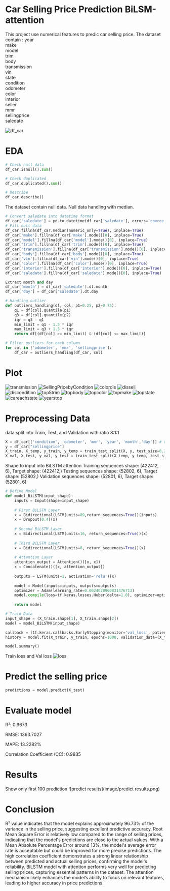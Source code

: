 # Car Selling Price Prediction BiLSM-attention
This project use numerical features to predic car selling price. The dataset contain :
year               
make            
model           
trim            
body           
transmission    
vin                
state              
condition       
odometer           
color           
interior         
seller           
mmr               
sellingprice    
saledate

![df_car](image/df_car.png)

# EDA
```python
# Check null data
df_car.isnull().sum()

# Check duplicated
df_car.duplicated().sum()

# Describe
df_car.describe()
```

The dataset contain null data. Null data handling with median.
```python
# Convert saledate into datetime format
df_car['saledate'] = pd.to_datetime(df_car['saledate'], errors='coerce', utc=True)
# Fill null data
df_car.fillna(df_car.median(numeric_only=True), inplace=True)
df_car['make'].fillna(df_car['make'].mode()[0], inplace=True)
df_car['model'].fillna(df_car['model'].mode()[0], inplace=True)
df_car['trim'].fillna(df_car['trim'].mode()[0], inplace=True)
df_car['transmission'].fillna(df_car['transmission'].mode()[0], inplace=True)
df_car['body'].fillna(df_car['body'].mode()[0], inplace=True)
df_car['vin'].fillna(df_car['vin'].mode()[0], inplace=True)
df_car['color'].fillna(df_car['color'].mode()[0], inplace=True)
df_car['interior'].fillna(df_car['interior'].mode()[0], inplace=True)
df_car['saledate'].fillna(df_car['saledate'].mode()[0], inplace=True)
```

```python
Extract month and day
df_car['month'] = df_car['saledate'].dt.month
df_car['day'] = df_car['saledate'].dt.day
```

```python
# Handling outlier
def outliers_handling(df, col, p1=0.25, p2=0.75):
    q1 = df[col].quantile(p1)
    q3 = df[col].quantile(p2)
    iqr = q3 - q1
    min_limit = q1 - 1.5 * iqr
    max_limit = q3 + 1.5 * iqr
    return df[(df[col] >= min_limit) & (df[col] <= max_limit)]

# Filter outliers for each column
for col in ['odometer', 'mmr', 'sellingprice']:
    df_car = outliers_handling(df_car, col)
```

# Plot
![transmission](image/transmission.png)
![SellingPricebyCondition](image/SellingPricebyCondition.png)
![colordis](image/colordis.png)
![dissell](image/dissell.png)
![discondition](image/discondition.png)
![top5trim](image/top5trim.png)
![topbody](image/topbody.png)
![topcolor](image/topcolor.png)
![topmake](image/topmake.png)
![topstate](image/topstate.png)
![careachstate](image/careachstate.png)
![yearstop](image/yearstop.png)


# Preprocessing Data
data split into Train, Test, and Validation with ratio 8:1:1

```python
X = df_car[['condition', 'odometer', 'mmr', 'year', 'month','day']] # use only numerical feature
y = df_car["sellingprice"]
X_train, X_temp, y_train, y_temp = train_test_split(X, y, test_size=0.2, random_state=42)
X_val, X_test, y_val, y_test = train_test_split(X_temp, y_temp, test_size=0.5, random_state=42)
```
Shape to input into BiLSTM attention
Training sequences shape: (422412, 6), Target shape: (422412,)
Testing sequences shape: (52802, 6), Target shape: (52802,)
Validation sequences shape: (52801, 6), Target shape: (52801, 6)

```python
# Define Model
def model_BiLSTM(input_shape):
    inputs = Input(shape=input_shape)
    
    # First BiLSTM Layer
    x = Bidirectional(LSTM(units=89,return_sequences=True))(inputs)
    x = Dropout(0.4)(x)
    
    # Second BiLSTM Layer
    x = Bidirectional(LSTM(units=16, return_sequences=True))(x)
    
    # Third BiLSTM Layer
    x = Bidirectional(LSTM(units=8, return_sequences=True))(x)
    
    # Attention Layer
    attention_output = Attention()([x, x])
    x = Concatenate()([x, attention_output])
    
    outputs = LSTM(units=1, activation='relu')(x)
    
    model = Model(inputs=inputs, outputs=outputs)
    optimizer = Adam(learning_rate=0.0024020960831476713)
    model.compile(loss=tf.keras.losses.Huber(delta=1.0), optimizer=optimizer, metrics=['mse'])
    
    return model

# Train Data
input_shape = (X_train.shape[1], X_train.shape[2])
model = model_BiLSTM(input_shape)

callback = [tf.keras.callbacks.EarlyStopping(monitor='val_loss', patience=5, restore_best_weights=True)]
history = model.fit(X_train, y_train, epochs=1000, validation_data=(X_test, y_test), batch_size=16, callbacks=callback)

model.summary()
```

Train loss and Val loss
![loss](image/loss.png)
# Predict the selling price
```python
predictions = model.predict(X_test)
```

# Evaluate model
R²: 0.9673

RMSE: 1363.7027

MAPE: 13.2282%

Correlation Coefficient (CC): 0.9835

# Results
Show only first 100 prediction
![predict results](image/predict results.png)

# Conclusion
R² value indicates that the model explains approximately 96.73% of the variance in the selling price, suggesting excellent predictive accuracy. Root Mean Square Error is relatively low compared to the range of selling prices, indicating that the model's predictions are close to the actual values. With a Mean Absolute Percentage Error around 13%, the model's average error rate is acceptable but could be improved for more precise predictions. The high correlation coefficient demonstrates a strong linear relationship between predicted and actual selling prices, confirming the model's reliability. BiLSTM model with attention performs very well for predicting selling prices, capturing essential patterns in the dataset. The attention mechanism likely enhances the model’s ability to focus on relevant features, leading to higher accuracy in price predictions.


